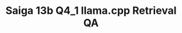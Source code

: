 ---
title: Saiga 13b Q4_1 llama.cpp Retrieval QA
emoji: 📚
colorFrom: green
colorTo: blue
sdk: gradio
sdk_version: 3.32.0
app_file: app.py
pinned: false
---